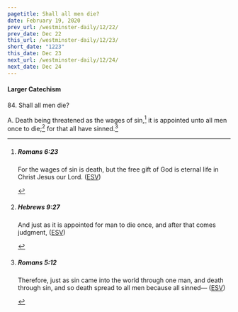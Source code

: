 ```yaml
---
pagetitle: Shall all men die?
date: February 19, 2020
prev_url: /westminster-daily/12/22/
prev_date: Dec 22
this_url: /westminster-daily/12/23/
short_date: "1223"
this_date: Dec 23
next_url: /westminster-daily/12/24/
next_date: Dec 24
---
```


#### Larger Catechism

84\. Shall all men die?

A. Death being threatened as the wages of sin,[^fnref:wlc1] it is appointed unto all men once to die;[^fnref:wlc2] for that all have sinned.[^fnref:wlc3]


[^fnref:wlc1]: <div class="esv"><h5>Romans 6:23</h5> <div class="esv-text"><p id="p45006023.01-1">For the wages of sin is death, but the free gift of God is eternal life in Christ Jesus our Lord.  (<a href="http://www.esv.org" class="copyright">ESV</a>)</p> </div> </div>

[^fnref:wlc2]: <div class="esv"><h5>Hebrews 9:27</h5> <div class="esv-text"><p id="p58009027.01-1">And just as it is appointed for man to die once, and after that comes judgment,  (<a href="http://www.esv.org" class="copyright">ESV</a>)</p> </div> </div>

[^fnref:wlc3]: <div class="esv"><h5>Romans 5:12</h5> <div class="esv-text"> <p id="p45005012.07-1">Therefore, just as sin came into the world through one man, and death through sin, and so death spread to all men because all sinned&#8212;  (<a href="http://www.esv.org" class="copyright">ESV</a>)</p> </div> </div>

